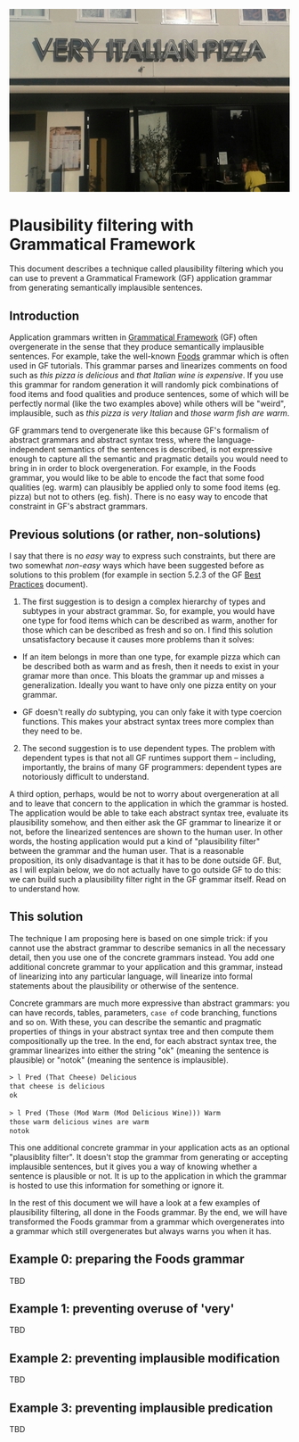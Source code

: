 ![very Italian pizza](very-italian-pizza.jpg)

# Plausibility filtering with Grammatical Framework

This document describes a technique called plausibility filtering which you can use to prevent a Grammatical Framework (GF) application grammar from generating semantically implausible sentences.

## Introduction

Application grammars written in [Grammatical Framework](http://www.grammaticalframework.org/) (GF) often overgenerate in the sense that they produce semantically implausible sentences. For example, take the well-known [Foods](https://github.com/GrammaticalFramework/gf-contrib/tree/master/foods) grammar which is often used in GF tutorials. Thís grammar parses and linearizes comments on food such as *this pizza is delicious* and *that Italian wine is expensive*. If you use this grammar for random generation it will randomly pick combinations of food items and food qualities and produce sentences, some of which will be perfectly normal (like the two examples above) while others will be "weird", implausible, such as *this pizza is very Italian* and *those warm fish are warm*.

GF grammars tend to overgenerate like this because GF's formalism of abstract grammars and abstract syntax tress, where the language-independent semantics of the sentences is described, is not expressive enough to capture all the semantic and pragmatic details you would need to bring in in order to block overgeneration. For example, in the Foods grammar, you would like to be able to encode the fact that some food qualities (eg. warm) can plausibly be applied only to some food items (eg. pizza) but not to others (eg. fish). There is no easy way to encode that constraint in GF's abstract grammars.

## Previous solutions (or rather, non-solutions)

I say that there is no *easy* way to express such constraints, but there are two somewhat *non-easy* ways which have been suggested before as solutions to this problem (for example in section 5.2.3 of the GF [Best Practices](http://www.molto-project.eu/sites/default/files/MOLTO_D2.3.pdf) document).

1. The first suggestion is to design a complex hierarchy of types and subtypes in your abstract grammar. So, for example, you would have one type for food items which can be described as warm, another for those which can be described as fresh and so on. I find this solution unsatisfactory because it causes more problems than it solves:

  - If an item belongs in more than one type, for example pizza which can be described both as warm and as fresh, then it needs to exist in your gramar more than once. This bloats the grammar up and misses a generalization. Ideally you want to have only one pizza entity on your grammar.

  - GF doesn't really *do* subtyping, you can only fake it with type coercion functions. This makes your abstract syntax trees more complex than they need to be.

2. The second suggestion is to use dependent types. The problem with dependent types is that not all GF runtimes support them – including, importantly, the brains of many GF programmers: dependent types are notoriously difficult to understand.

A third option, perhaps, would be not to worry about overgeneration at all and to leave that concern to the application in which the grammar is hosted. The application would be able to take each abstract syntax tree, evaluate its plausibility somehow, and then either ask the GF grammar to linearize it or not, before the linearized sentences are shown to the human user. In other words, the hosting application would put a kind of "plausibility filter" between the grammar and the human user. That is a reasonable proposition, its only disadvantage is that it has to be done outside GF. But, as I will explain below, we do not actually have to go outside GF to do this: we can build such a plausibility filter right in the GF grammar itself. Read on to understand how.

## This solution

The technique I am proposing here is based on one simple trick: if you cannot use the abstract grammar to describe semanics in all the necessary detail, then you use one of the concrete grammars instead. You add one additional concrete grammar to your application and this grammar, instead of linearizing into any particular language, will linearize into formal statements about the plausibility or otherwise of the sentence.

Concrete grammars are much more expressive than abstract grammars: you can have records, tables, parameters, `case of` code branching, functions and so on. With these, you can describe the semantic and pragmatic properties of things in your abstract syntax tree and then compute them compositionally up the tree. In the end, for each abstract syntax tree, the grammar linearizes into either the string "ok" (meaning the sentence is plausible) or "notok" (meaning the sentence is implausible).

```
> l Pred (That Cheese) Delicious
that cheese is delicious
ok

> l Pred (Those (Mod Warm (Mod Delicious Wine))) Warm
those warm delicious wines are warm
notok
```

This one additional concrete grammar in your application acts as an optional "plausiblity filter". It doesn't stop the grammar from generating or accepting implausible sentences, but it gives you a way of knowing whether a sentence is plausible or not. It is up to the application in which the grammar is hosted to use this information for something or ignore it.

In the rest of this document we will have a look at a few examples of plausibility filtering, all done in the Foods grammar. By the end, we will have transformed the Foods grammar from a grammar which overgenerates into a grammar which still overgenerates but always warns you when it has.

## Example 0: preparing the Foods grammar

TBD

## Example 1: preventing overuse of 'very'

TBD

## Example 2: preventing implausible modification

TBD

## Example 3: preventing implausible predication

TBD
